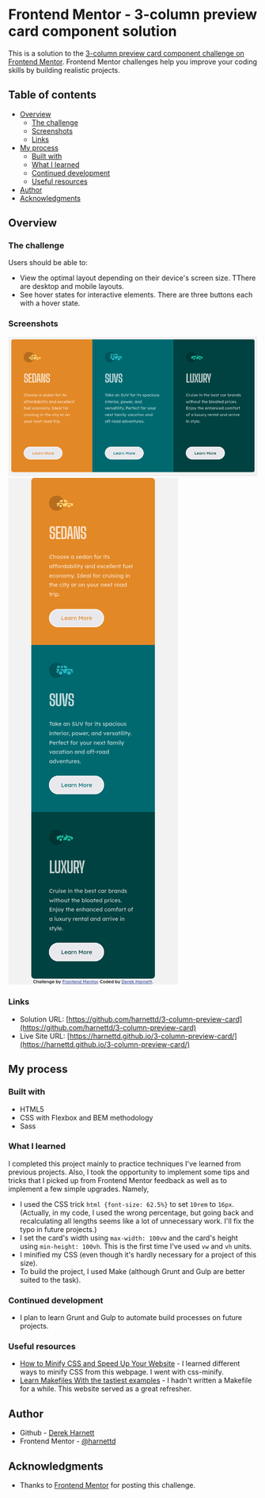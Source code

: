 # Frontend Mentor - 3-column preview card component solution

This is a solution to the [3-column preview card component challenge on Frontend Mentor](https://www.frontendmentor.io/challenges/3column-preview-card-component-pH92eAR2-). Frontend Mentor challenges help you improve your coding skills by building realistic projects. 

## Table of contents

- [Overview](#overview)
  - [The challenge](#the-challenge)
  - [Screenshots](#screenshots)
  - [Links](#links)
- [My process](#my-process)
  - [Built with](#built-with)
  - [What I learned](#what-i-learned)
  - [Continued development](#continued-development)
  - [Useful resources](#useful-resources)
- [Author](#author)
- [Acknowledgments](#acknowledgments)

## Overview

### The challenge

Users should be able to:

- View the optimal layout depending on their device's screen size. TThere are desktop and mobile layouts.
- See hover states for interactive elements. There are three buttons each with a hover state.

### Screenshots

![Desktop screenshot](images/screenshot-desktop.png)
![Mobile screenshot](images/screenshot-mobile.png)

### Links

- Solution URL: [https://github.com/harnettd/3-column-preview-card](https://github.com/harnettd/3-column-preview-card)
- Live Site URL: [https://harnettd.github.io/3-column-preview-card/](https://harnettd.github.io/3-column-preview-card/)

## My process

### Built with

- HTML5
- CSS with Flexbox and BEM methodology
- Sass

### What I learned

I completed this project mainly to practice techniques I've learned from previous projects. Also, I took the opportunity to implement some tips and tricks that I picked up from Frontend Mentor feedback as well as to implement a few simple upgrades. Namely,

- I used the CSS trick `html {font-size: 62.5%}` to set `10rem` to `16px`. (Actually, in my code, I used the wrong percentage, but going back and recalculating all lengths seems like a lot of unnecessary work. I'll fix the typo in future projects.)
- I set the card's width using `max-width: 100vw` and the card's height using `min-height: 100vh`. This is the first time I've used `vw` and `vh` units.
- I minified my CSS (even though it's hardly necessary for a project of this size).
- To build the project, I used Make (although Grunt and Gulp are better suited to the task).

### Continued development

- I plan to learn Grunt and Gulp to automate build processes on future projects.

### Useful resources

- [How to Minify CSS and Speed Up Your Website](https://blog.hubspot.com/website/minify-css) - I learned different ways to minify CSS from this webpage. I went with css-minify.
- [Learn Makefiles With the tastiest examples](https://makefiletutorial.com/) - I hadn't written a Makefile for a while. This website served as a great refresher.

## Author

- Github - [Derek Harnett](https://github.com/harnettd)
- Frontend Mentor - [@harnettd](https://www.frontendmentor.io/profile/harnettd)

## Acknowledgments

- Thanks to [Frontend Mentor](https://www.frontendmentor.io/) for posting this challenge.
